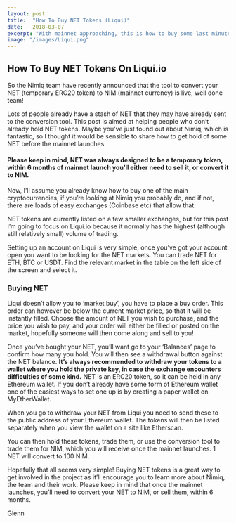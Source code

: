 ```yaml
---
layout: post
title:  "How To Buy NET Tokens (Liqui)"
date:   2018-03-07
excerpt: "With mainnet approaching, this is how to buy some last minute NET"
image: "/images/Liqui.png"
---
```


## How To Buy NET Tokens On Liqui.io

So the Nimiq team have  recently announced that the tool to convert your NET (temporary ERC20 token) to NIM (mainnet currency) is live, well done team!

Lots of people already have a stash of NET that they may have already sent to the conversion tool. This post is aimed at helping people who don’t already hold NET tokens. Maybe you’ve just found out about Nimiq, which is fantastic, so I thought it would be sensible to share how to get hold of some NET before the mainnet launches.

#### Please keep in mind, NET was always designed to be a temporary token, within 6 months of mainnet launch you’ll either need to sell it, or convert it to NIM.

Now, I’ll assume you already know how to buy one of the main cryptocurrencies, if you’re looking at Nimiq you probably do, and if not, there are loads of easy exchanges (Coinbase etc) that allow that.

NET tokens are currently listed on a few smaller exchanges, but for this post I’m going to focus on Liqui.io because it normally has the highest (although still relatively small) volume of trading.

Setting up an account on Liqui is very simple, once you’ve got your account open you want to be looking for the NET markets. You can trade NET for ETH, BTC or USDT. Find the relevant market in the table on the left side of the screen and select it.


### Buying NET

Liqui doesn’t allow you to ‘market buy’, you have to place a buy order. This order can however be below the current market price, so that it will be instantly filled. Choose the amount of NET you wish to purchase, and the price you wish to pay, and your order will either be filled or posted on the market, hopefully someone will then come along and sell to you!

Once you’ve bought your NET, you’ll want go to your ‘Balances’ page to confirm how many you hold. You will then see a withdrawal button against the NET balance. **It’s always recommended to withdraw your tokens to a wallet where you hold the private key, in case the exchange encounters difficulties of some kind.** NET is an ERC20 token, so it can be held in any Ethereum wallet. If you don’t already have some form of Ethereum wallet one of the easiest ways to set one up is by creating a paper wallet on MyEtherWallet.

When you go to withdraw your NET from Liqui you need to send these to the public address of your Ethereum wallet. The tokens will then be listed separately when you view the wallet on a site like Etherscan.

You can then hold these tokens, trade them, or use the conversion tool to trade them for NIM, which you will receive once the mainnet launches. 1 NET will convert to 100 NIM.

Hopefully that all seems very simple! Buying NET tokens is a great way to get involved in the project as it’ll encourage you to learn more about Nimiq, the team and their work. Please keep in mind that once the mainnet launches, you’ll need to convert your NET to NIM, or sell them, within 6 months.


Glenn
